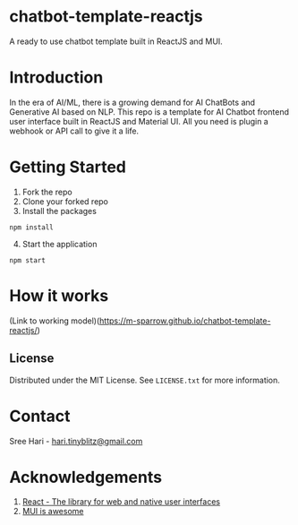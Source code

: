 # chatbot-template-reactjs
A ready to use chatbot template built in ReactJS and MUI.

# Introduction
In the era of AI/ML, there is a growing demand for AI ChatBots and Generative AI based on NLP. This repo is a template for AI Chatbot frontend user interface built in ReactJS and Material UI. All you need is plugin a webhook or API call to give it a life. 

# Getting Started
1. Fork the repo
2. Clone your forked repo
3. Install the packages
```
npm install
```
4. Start the application
```
npm start
```

# How it works

(Link to working model)(https://m-sparrow.github.io/chatbot-template-reactjs/)

## License

Distributed under the MIT License. See `LICENSE.txt` for more information.

# Contact

Sree Hari - hari.tinyblitz@gmail.com

# Acknowledgements

1. [React - The library for web and native user interfaces](https://react.dev/)
2. [MUI is awesome](https://mui.com/)

